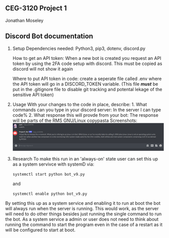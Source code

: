 ## CEG-3120 Project 1

Jonathan Moseley

## Discord Bot documentation

1. Setup
   Dependencies needed: Python3, pip3, dotenv, discord.py
   
   How to get an API token: When a new bot is created you request an API token by using the 2FA code setup with discord. This must be copied as discord will not show it again
   
   Where to put API token in code: create a seperate file called .env where the API token will go in a DISCORD_TOKEN variable. 
   (This file ***must*** be put in the .gitignore file to disable git tracking and potental lekage of the sensitive API token)
   
2. Usage
   With your changes to the code in place, describe:
       1. What commands can you type in your discord server: In the server I can type code% 
       2. What response this will provde from your bot: The response will be parts of the RMS GNU/Linux copypasta
   Screenshots:
   ![Discord_Screenshot](https://github.com/WSU-kduncan/ceg3120-Jmoseley512/blob/main/Discord-Bot/Bot.png)
   
3. Research
  To make this run in an 'always-on' state user can set this up as a system servivce with systemD via:
  
   ```systemctl start python bot_v9.py``` 
   
   and 
   
   ```systemctl enable python bot_v9.py``` 
   
  By setting this up as a system service and enabling it to run at boot the bot will always run when the server is running. This would work, as the server will need to do other things besides just running the single command to run the bot. As a system service a admin or user does not need to think about running the command to start the program even in the case of a restart as it will be configured to start at boot. 
